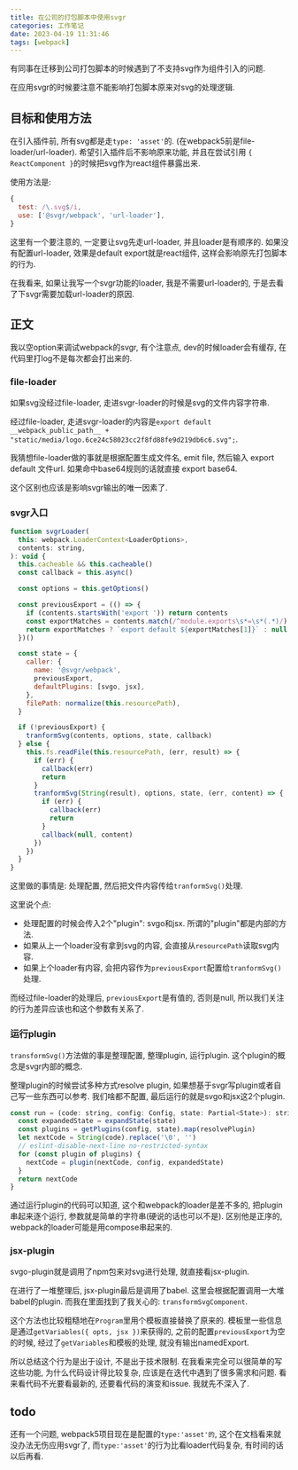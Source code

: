```yaml
---
title: 在公司的打包脚本中使用svgr
categories: 工作笔记
date: 2023-04-19 11:31:46
tags: [webpack]
---
```

有同事在迁移到公司打包脚本的时候遇到了不支持svg作为组件引入的问题. 

在应用svgr的时候要注意不能影响打包脚本原来对svg的处理逻辑.

<!--more-->

## 目标和使用方法

在引入插件前, 所有svg都是走`type: 'asset'`的. (在webpack5前是file-loader/url-loader). 希望引入插件后不影响原来功能, 并且在尝试引用 `{ ReactComponent }`的时候把svg作为react组件暴露出来.

使用方法是:

```js
{
  test: /\.svg$/i,
  use: ['@svgr/webpack', 'url-loader'],
}
```

这里有一个要注意的, 一定要让svg先走url-loader,  并且loader是有顺序的. 如果没有配置url-loader, 效果是default export就是react组件, 这样会影响原先打包脚本的行为.

在我看来, 如果让我写一个svgr功能的loader, 我是不需要url-loader的, 于是去看了下svgr需要加载url-loader的原因.

## 正文

我以空option来调试webpack的svgr, 有个注意点, dev的时候loader会有缓存, 在代码里打log不是每次都会打出来的.

### file-loader

如果svg没经过file-loader, 走进svgr-loader的时候是svg的文件内容字符串.

经过file-loader, 走进svgr-loader的内容是`export default __webpack_public_path__ + "static/media/logo.6ce24c58023cc2f8fd88fe9d219db6c6.svg";`.

我猜想file-loader做的事就是根据配置生成文件名, emit file, 然后输入 export default 文件url. 如果命中base64规则的话就直接 export base64.

这个区别也应该是影响svgr输出的唯一因素了.

### svgr入口

```js
function svgrLoader(
  this: webpack.LoaderContext<LoaderOptions>,
  contents: string,
): void {
  this.cacheable && this.cacheable()
  const callback = this.async()

  const options = this.getOptions()

  const previousExport = (() => {
    if (contents.startsWith('export ')) return contents
    const exportMatches = contents.match(/^module.exports\s*=\s*(.*)/)
    return exportMatches ? `export default ${exportMatches[1]}` : null
  })()

  const state = {
    caller: {
      name: '@svgr/webpack',
      previousExport,
      defaultPlugins: [svgo, jsx],
    },
    filePath: normalize(this.resourcePath),
  }

  if (!previousExport) {
    tranformSvg(contents, options, state, callback)
  } else {
    this.fs.readFile(this.resourcePath, (err, result) => {
      if (err) {
        callback(err)
        return
      }
      tranformSvg(String(result), options, state, (err, content) => {
        if (err) {
          callback(err)
          return
        }
        callback(null, content)
      })
    })
  }
}
```

这里做的事情是: 处理配置, 然后把文件内容传给`tranformSvg()`处理.

这里说个点:

+ 处理配置的时候会传入2个"plugin": svgo和jsx. 所谓的"plugin"都是内部的方法.
+ 如果从上一个loader没有拿到svg的内容, 会直接从`resourcePath`读取svg内容.
+ 如果上个loader有内容, 会把内容作为`previousExport`配置给`tranformSvg()`处理. 

而经过file-loader的处理后, `previousExport`是有值的, 否则是null, 所以我们关注的行为差异应该也和这个参数有关系了.

### 运行plugin

`transformSvg()`方法做的事是整理配置, 整理plugin, 运行plugin. 这个plugin的概念是svgr内部的概念.

整理plugin的时候尝试多种方式resolve plugin, 如果想基于svgr写plugin或者自己写一些东西可以参考. 我们啥都不配置, 最后运行的就是svgo和jsx这2个plugin.

```js
const run = (code: string, config: Config, state: Partial<State>): string => {
  const expandedState = expandState(state)
  const plugins = getPlugins(config, state).map(resolvePlugin)
  let nextCode = String(code).replace('\0', '')
  // eslint-disable-next-line no-restricted-syntax
  for (const plugin of plugins) {
    nextCode = plugin(nextCode, config, expandedState)
  }
  return nextCode
}
```

通过运行plugin的代码可以知道, 这个和webpack的loader是差不多的, 把plugin串起来逐个运行, 参数就是简单的字符串(硬说的话也可以不是). 区别他是正序的, webpack的loader可能是用compose串起来的.

### jsx-plugin

svgo-plugin就是调用了npm包来对svg进行处理, 就直接看jsx-plugin.

在进行了一堆整理后, jsx-plugin最后是调用了babel. 这里会根据配置调用一大堆babel的plugin. 而我在里面找到了我关心的: `transformSvgComponent`.

这个方法也比较粗糙地在`Program`里用个模板直接替换了原来的. 模板里一些信息是通过`getVariables({ opts, jsx })`来获得的, 之前的配置`previousExport`为空的时候, 经过了`getVariables`和模板的处理, 就没有输出namedExport.

所以总结这个行为是出于设计, 不是出于技术限制. 在我看来完全可以很简单的写这些功能, 为什么代码设计得比较复杂, 应该是在迭代中遇到了很多需求和问题. 看来看代码不光要看最新的, 还要看代码的演变和issue. 我就先不深入了.

## todo

还有一个问题, webpack5项目现在是配置的`type:'asset'的`, 这个在文档看来就没办法无伤应用svgr了, 而`type:'asset'`的行为比看loader代码复杂, 有时间的话以后再看.
